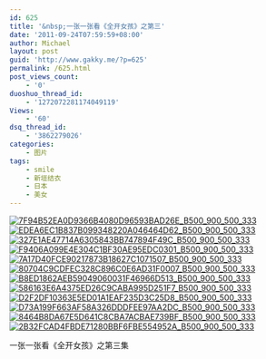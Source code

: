 ```yaml
---
id: 625
title: '&nbsp;一张一张看《全开女孩》之第三'
date: '2011-09-24T07:59:59+08:00'
author: Michael
layout: post
guid: 'http://www.gakky.me/?p=625'
permalink: /625.html
post_views_count:
    - '0'
duoshuo_thread_id:
    - '1272072281174049119'
Views:
    - '60'
dsq_thread_id:
    - '3862279026'
categories:
    - 图片
tags:
    - smile
    - 新垣结衣
    - 日本
    - 美女
---
```


[![7F94B52EA0D9366B4080D96593BAD26E_B500_900_500_333](http://www.yui-aragaki.org/wp-content/uploads/img/7F94B52EA0D9366B4080D96593BAD26E_B500_900_500_333.jpeg)](http://www.yui-aragaki.org/wp-content/uploads/img/7F94B52EA0D9366B4080D96593BAD26E_B1280_1280_520_347.jpeg) [![EDEA6EC1B837B099348220A046464D62_B500_900_500_333](http://www.yui-aragaki.org/wp-content/uploads/img/EDEA6EC1B837B099348220A046464D62_B500_900_500_333.jpeg)](http://www.yui-aragaki.org/wp-content/uploads/img/EDEA6EC1B837B099348220A046464D62_B1280_1280_520_347.jpeg) [![327E1AE47714A6305843BB747894F49C_B500_900_500_333](http://www.yui-aragaki.org/wp-content/uploads/img/327E1AE47714A6305843BB747894F49C_B500_900_500_333.jpeg)](http://www.yui-aragaki.org/wp-content/uploads/img/327E1AE47714A6305843BB747894F49C_B1280_1280_520_347.jpeg) [![F9406A099E4E304C1BF30AE95EDC0301_B500_900_500_333](http://www.yui-aragaki.org/wp-content/uploads/img/F9406A099E4E304C1BF30AE95EDC0301_B500_900_500_333.jpeg)](http://www.yui-aragaki.org/wp-content/uploads/img/F9406A099E4E304C1BF30AE95EDC0301_B1280_1280_520_347.jpeg) [![7A17D40FCE90217873B18627C1071507_B500_900_500_333](http://www.yui-aragaki.org/wp-content/uploads/img/7A17D40FCE90217873B18627C1071507_B500_900_500_333.jpeg)](http://www.yui-aragaki.org/wp-content/uploads/img/7A17D40FCE90217873B18627C1071507_B1280_1280_520_347.jpeg) [![80704C9CDFEC328C896C0E6AD31F0007_B500_900_500_333](http://www.yui-aragaki.org/wp-content/uploads/img/80704C9CDFEC328C896C0E6AD31F0007_B500_900_500_333.jpeg)](http://www.yui-aragaki.org/wp-content/uploads/img/80704C9CDFEC328C896C0E6AD31F0007_B1280_1280_520_347.jpeg) [![B8ED1862AEB59049060031F46966D513_B500_900_500_333](http://www.yui-aragaki.org/wp-content/uploads/img/B8ED1862AEB59049060031F46966D513_B500_900_500_333.jpeg)](http://www.yui-aragaki.org/wp-content/uploads/img/B8ED1862AEB59049060031F46966D513_B1280_1280_520_347.jpeg) [![586163E6A4375ED26C9CABA995D251F7_B500_900_500_333](http://www.yui-aragaki.org/wp-content/uploads/img/586163E6A4375ED26C9CABA995D251F7_B500_900_500_333.jpeg)](http://www.yui-aragaki.org/wp-content/uploads/img/586163E6A4375ED26C9CABA995D251F7_B1280_1280_520_347.jpeg) [![D2F2DF10363E5ED01A1EAF235D3C25D8_B500_900_500_333](http://www.yui-aragaki.org/wp-content/uploads/img/D2F2DF10363E5ED01A1EAF235D3C25D8_B500_900_500_333.jpeg)](http://www.yui-aragaki.org/wp-content/uploads/img/D2F2DF10363E5ED01A1EAF235D3C25D8_B1280_1280_520_347.jpeg) [![D73A199F663AF58A326DDDFEE97AA2DC_B500_900_500_333](http://www.yui-aragaki.org/wp-content/uploads/img/D73A199F663AF58A326DDDFEE97AA2DC_B500_900_500_333.jpeg)](http://www.yui-aragaki.org/wp-content/uploads/img/D73A199F663AF58A326DDDFEE97AA2DC_B1280_1280_520_347.jpeg) [![8464B8DA67E5D641C8CBA7ACBAE739BF_B500_900_500_333](http://www.yui-aragaki.org/wp-content/uploads/img/8464B8DA67E5D641C8CBA7ACBAE739BF_B500_900_500_333.jpeg)](http://www.yui-aragaki.org/wp-content/uploads/img/8464B8DA67E5D641C8CBA7ACBAE739BF_B1280_1280_520_347.jpeg) [![2B32FCAD4FBDE71280BBF6FBE554952A_B500_900_500_333](http://www.yui-aragaki.org/wp-content/uploads/img/2B32FCAD4FBDE71280BBF6FBE554952A_B500_900_500_333.jpeg)](http://www.yui-aragaki.org/wp-content/uploads/img/2B32FCAD4FBDE71280BBF6FBE554952A_B1280_1280_520_347.jpeg)

 一张一张看《全开女孩》之第三集